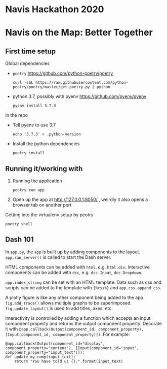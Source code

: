 # Navis Hackathon 2020

# Navis on the Map: Better Together



## First time setup

Global dependencies
- `poetry` https://github.com/python-poetry/poetry
  ```
  curl -sSL https://raw.githubusercontent.com/python-poetry/poetry/master/get-poetry.py | python
  ```
- python 3.7, possibly with pyenv https://github.com/pyenv/pyenv
  ```
  pyenv install 3.7.3
  ```

In the repo
- Tell pyenv to use 3.7
  ```
  echo '3.7.3' > .python-version
  ```
- Install the python dependencies
  ```
  poetry install
  ````

## Running it/working with

1. Running the application
    ```
    poetry run app
    ```
2. Open up the app at http://127.0.0.1:8050/ , weirdly it also opens a browser tab on another port


Getting into the virtualenv setup by peotry
```
poetry shell
```

## Dash 101

In `app.py`, the `app` is built up by adding components to the layout. `app.run_server()` is called to start the Dash server.

HTML components can be added with `html`. e.g. `html.div`.
Interactive components can be added with `dcc`, e.g. `dcc.Input`, `dcc.Dropdown`.

`app.index_string` can be set with an HTML template. Data such as css and scripts can be added to the template with `{%css%}` and `app.css.append_css`.

A plotly figure is like any other component being added to the app. `fig.add_trace()` allows multiple graphs to be superimposed. `fig.update_layout()` is used to add titles, axes, etc.

Interactivity is controlled by adding a function which accepts an input component property and returns the output component property. Decorate it with `@app.callback(Output(component_id, component_property), [Input(component_id, component_property)])`. For example:

```
@app.callback(Output(component_id="display", component_property="content"), [Input(component_id="input", component_property="input_text")]):
def update_my_comp(input_text):
    return "You have told us {}.".format(input_text)
```
